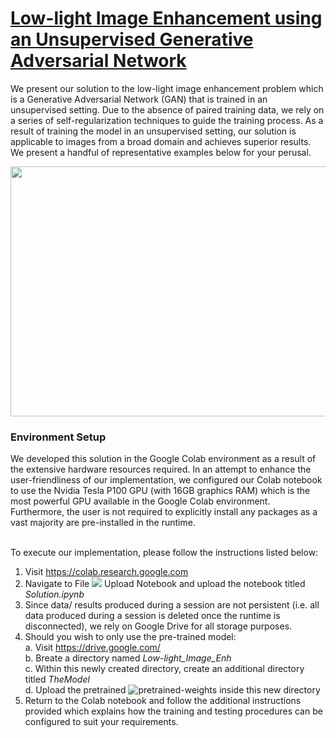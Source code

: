 # <b><u>Low-light Image Enhancement using an Unsupervised Generative Adversarial Network</u></b>

We present our solution to the low-light image enhancement problem which is a Generative Adversarial Network (GAN) that is trained in an unsupervised setting. Due to the absence of paired training data, we rely on a series of self-regularization techniques to guide the training process. As a result of training the model in an unsupervised setting, our solution is applicable to images from a broad domain and achieves superior results. We present a handful of representative examples below for your perusal.<br>
<p align="center">
  <img src="https://github.com/Mayur28/MyResearch/blob/master/Representative%20Examples/RepresentativeExamples.png" width="700" height = "400">
</p>

### <b>Environment Setup </b>

We developed this solution in the Google Colab environment as a result of the extensive hardware resources required. In an attempt to enhance the user-friendliness of our implementation, we configured our Colab notebook to use the Nvidia Tesla P100 GPU (with 16GB graphics RAM) which is the most powerful GPU available in the Google Colab environment. Furthermore, the user is not required to explicitly install any packages as a vast majority are pre-installed in the runtime.<br><br>

To execute our implementation, please follow the instructions listed below:<br>
1. Visit https://colab.research.google.com<br>
2. Navigate to File <img src="https://latex.codecogs.com/gif.latex?\rightarrow"/>  Upload Notebook and upload the notebook titled <i>Solution.ipynb</i><br>
3. Since data/ results produced during a session are not persistent (i.e. all data produced during a session is deleted once the runtime is disconnected), we rely on Google Drive for all storage purposes. <br>
4. Should you wish to only use the pre-trained model:<br>
a.    Visit https://drive.google.com/<br>
b.    Breate a directory named <i>Low-light_Image_Enh</i><br>
c.    Within this newly created directory, create an additional directory titled <i>TheModel</i><br>
d.    Upload the pretrained ![pretrained-weights](https://drive.google.com/file/d/1vXTV7TNSSNkrkDtfwyrJ99hPz5i1511D/view?usp=sharing) inside this new directory<br>
5. Return to the Colab notebook and follow the additional instructions provided which explains how the training and testing procedures can be configured to suit your requirements.<br>




